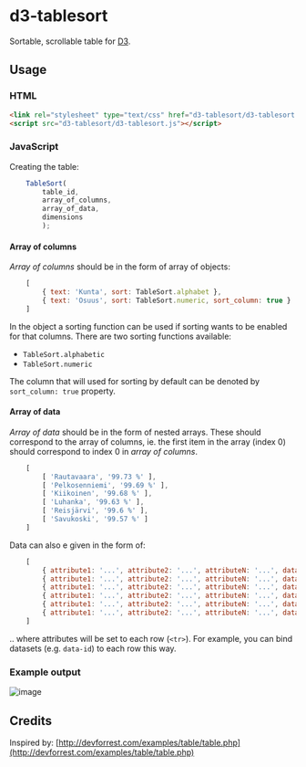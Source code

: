 d3-tablesort
============

Sortable, scrollable table for [D3](http://d3js.org/).

## Usage

### HTML

```html
<link rel="stylesheet" type="text/css" href="d3-tablesort/d3-tablesort.css">
<script src="d3-tablesort/d3-tablesort.js"></script>
```

### JavaScript

Creating the table:

```javascript
    TableSort(
        table_id,
        array_of_columns,
        array_of_data,
        dimensions
        );
```

#### Array of columns

*Array of columns* should be in the form of array of objects:

```javascript
    [
	    { text: 'Kunta', sort: TableSort.alphabet },
    	{ text: 'Osuus', sort: TableSort.numeric, sort_column: true }
	]
```

In the object a sorting function can be used if sorting wants to be enabled for that columns. There are two sorting functions available:

- `TableSort.alphabetic`
- `TableSort.numeric`

The column that will used for sorting by default can be denoted by `sort_column: true` property.

#### Array of data

*Array of data* should be in the form of nested arrays. These should correspond to the array of columns, ie. the first item in the array (index 0) should correspond to index 0 in *array of columns*.

```javascript
	[
		[ 'Rautavaara', '99.73 %' ],
		[ 'Pelkosenniemi', '99.69 %' ],
		[ 'Kiikoinen', '99.68 %' ],
		[ 'Luhanka', '99.63 %' ],
		[ 'Reisjärvi', '99.6 %' ],
		[ 'Savukoski', '99.57 %' ]
	]
```

Data can also e given in the form of:

```javascript
	[
		{ attribute1: '...', attribute2: '...', attributeN: '...', data: [ 'Rautavaara', '99.73 %' ] },
		{ attribute1: '...', attribute2: '...', attributeN: '...', data: [ 'Pelkosenniemi', '99.69 %' ] },
		{ attribute1: '...', attribute2: '...', attributeN: '...', data: [ 'Kiikoinen', '99.68 %' ] },
		{ attribute1: '...', attribute2: '...', attributeN: '...', data: [ 'Luhanka', '99.63 %' ] },
		{ attribute1: '...', attribute2: '...', attributeN: '...', data: [ 'Reisjärvi', '99.6 %' ] },
		{ attribute1: '...', attribute2: '...', attributeN: '...', data: [ 'Savukoski', '99.57 %' ] }
	]
```

.. where attributes will be set to each row (`<tr>`). For example, you can bind datasets (e.g. `data-id`) to each row this way.

### Example output

![image](https://f.cloud.github.com/assets/433707/1214836/72cb2996-264c-11e3-8d98-50e671631df5.png)


## Credits

Inspired by: [http://devforrest.com/examples/table/table.php](http://devforrest.com/examples/table/table.php)